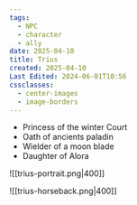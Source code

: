 ```yaml
---
tags:
  - NPC
  - character
  - ally
date: 2025-04-10
title: Trius
created: 2025-04-10
Last Edited: 2024-06-01T10:56
cssclasses:
  - center-images
  - image-borders
---
```

- Princess of the winter Court
- Oath of ancients paladin
- Wielder of a moon blade
- Daughter of Alora

![[trius-portrait.png|400]]


![[trius-horseback.png|400]]